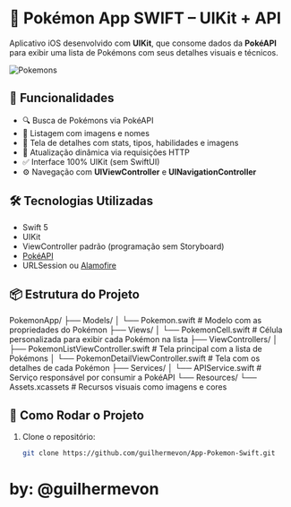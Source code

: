 # 🧩 Pokémon App SWIFT – UIKit + API

Aplicativo iOS desenvolvido com **UIKit**, que consome dados da **PokéAPI** para exibir uma lista de Pokémons com seus detalhes visuais e técnicos.


<img src="https://guilhermevon.github.io/portfolio-guilherme/imagens/apkPokemon.png" alt="Pokemons">

## 📱 Funcionalidades

- 🔍 Busca de Pokémons via PokéAPI
- 📄 Listagem com imagens e nomes
- 🧾 Tela de detalhes com stats, tipos, habilidades e imagens
- 🔄 Atualização dinâmica via requisições HTTP
- ✅ Interface 100% UIKit (sem SwiftUI)
- ⚙️ Navegação com **UIViewController** e **UINavigationController**

## 🛠 Tecnologias Utilizadas

- Swift 5
- UIKit
- ViewController padrão (programação sem Storyboard)
- [PokéAPI](https://pokeapi.co/)
- URLSession ou [Alamofire](https://github.com/Alamofire/Alamofire)

## 📦 Estrutura do Projeto

PokemonApp/
├── Models/
│   └── Pokemon.swift                 # Modelo com as propriedades do Pokémon
├── Views/
│   └── PokemonCell.swift             # Célula personalizada para exibir cada Pokémon na lista
├── ViewControllers/
│   ├── PokemonListViewController.swift    # Tela principal com a lista de Pokémons
│   └── PokemonDetailViewController.swift # Tela com os detalhes de cada Pokémon
├── Services/
│   └── APIService.swift              # Serviço responsável por consumir a PokéAPI
└── Resources/
    └── Assets.xcassets               # Recursos visuais como imagens e cores

## 🚀 Como Rodar o Projeto

1. Clone o repositório:
   ```bash
   git clone https://github.com/guilhermevon/App-Pokemon-Swift.git

# by: @guilhermevon
